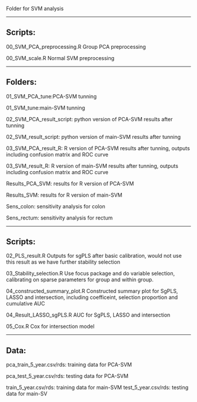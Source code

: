 Folder for SVM analysis

---------------
Scripts:
--------------
00_SVM_PCA_preprocessing.R
Group PCA preprocessing

00_SVM_scale.R
Normal SVM preprocessing

---------------
Folders:
---------------
01_SVM_PCA_tune:PCA-SVM tunning

01_SVM_tune:main-SVM tunning

02_SVM_PCA_result_script: python version of PCA-SVM results after tunning

02_SVM_result_script: python version of main-SVM results after tunning

03_SVM_PCA_result_R: R version of PCA-SVM results after tunning, outputs including confusion matrix and ROC curve

03_SVM_result_R: R version of main-SVM results after tunning, outputs including confusion matrix and ROC curve

Results_PCA_SVM: results for R version of PCA-SVM

Results_SVM: results for R version of main-SVM

Sens_colon: sensitivity analysis for colon

Sens_rectum: sensitivity analysis for rectum

---------------
Scripts:
---------------
02_PLS_result.R
Outputs for sgPLS after basic calibration, would not use this result as we have further stability selection

03_Stability_selection.R
Use focus package and do variable selection, calibrating on sparse parameters for group and within group.

04_constructed_summary_plot.R
Constructed summary plot for SgPLS, LASSO and intersection, including coefficeint, selection proportion and cumulative AUC

04_Result_LASSO_sgPLS.R
AUC for SgPLS, LASSO and intersection

05_Cox.R
Cox for intersection model

---------------
Data:
---------------
pca_train_5_year.csv/rds: training data for PCA-SVM

pca_test_5_year.csv/rds: testing data for PCA-SVM

train_5_year.csv/rds: training data for main-SVM
test_5_year.csv/rds: testing data for main-SV

